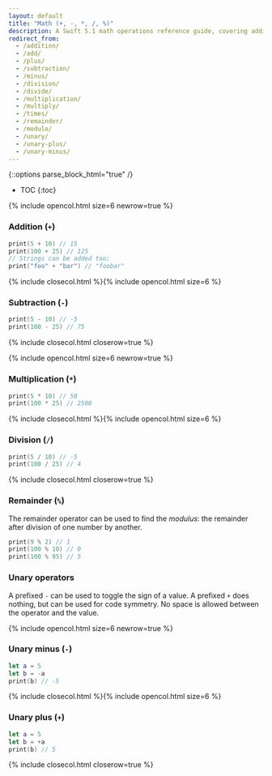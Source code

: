 ```yaml
---
layout: default
title: "Math (+, -, *, /, %)"
description: A Swift 5.1 math operations reference guide, covering addition, subtraction, multiplication, division, and remainder (modulo).
redirect_from:
  - /addition/
  - /add/
  - /plus/
  - /subtraction/
  - /minus/
  - /division/
  - /divide/
  - /multiplication/
  - /multiply/
  - /times/
  - /remainder/
  - /modulo/
  - /unary/
  - /unary-plus/
  - /unary-minus/
---
```

{::options parse_block_html="true" /}

* TOC
{:toc}

{% include opencol.html size=6 newrow=true %}

### Addition (`+`)

```swift
print(5 + 10) // 15
print(100 + 25) // 125
// Strings can be added too:
print("foo" + "bar") // "foobar"
```

{% include closecol.html %}{% include opencol.html size=6 %}

### Subtraction (`-`)

```swift
print(5 - 10) // -5
print(100 - 25) // 75
```

{% include closecol.html closerow=true %}

{% include opencol.html size=6 newrow=true %}

### Multiplication (`*`)

```swift
print(5 * 10) // 50
print(100 * 25) // 2500
```

{% include closecol.html %}{% include opencol.html size=6 %}

### Division (`/`)

```swift
print(5 / 10) // -5
print(100 / 25) // 4
```

{% include closecol.html closerow=true %}

### Remainder (`%`)

The remainder operator can be used to find the _modulus_: the remainder after division of one number by another.

```swift
print(9 % 2) // 1
print(100 % 10) // 0
print(100 % 95) // 5
```

### Unary operators

A prefixed `-` can be used to toggle the sign of a value. A prefixed `+` does nothing, but can be used for code symmetry. No space is allowed between the operator and the value.

{% include opencol.html size=6 newrow=true %}

### Unary minus (`-`)

```swift
let a = 5
let b = -a
print(b) // -5
```

{% include closecol.html %}{% include opencol.html size=6 %}

### Unary plus (`+`)

```swift
let a = 5
let b = +a
print(b) // 5
```

{% include closecol.html closerow=true %}